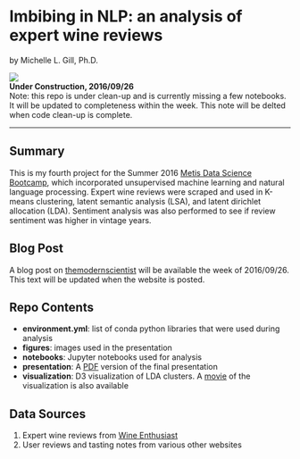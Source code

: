 # Imbibing in NLP: an analysis of expert wine reviews

by Michelle L. Gill, Ph.D.  

![](http://www.sharonkgilbert.com/wp-content/uploads/2015/12/Under-construction-1-150x150.png)  
**Under Construction, 2016/09/26**  
Note: this repo is under clean-up and is currently missing a few notebooks. It will be updated to completeness within the week. This note will be delted when code clean-up is complete.

---------------------------- 

## Summary

This is my fourth project for the Summer 2016 [Metis Data Science Bootcamp](http://thisismetis.com), which incorporated unsupervised machine learning and natural language processing. Expert wine reviews were scraped and used in K-means clustering, latent semantic analysis (LSA), and latent dirichlet allocation (LDA). Sentiment analysis was also performed to see if review sentiment was higher in vintage years.

## Blog Post

A blog post on [themodernscientist](http://themodernscientist.com) will be available the week of 2016/09/26. This text will be updated when the website is posted.

## Repo Contents

* **environment.yml**: list of conda python libraries that were used during analysis
* **figures**: images used in the presentation
* **notebooks**: Jupyter notebooks used for analysis
* **presentation**: A [PDF](https://github.com/mlgill/wine_nlp/blob/master/presentation/Imbibing_in_NLP_MLGill.pdf) version of the final presentation
* **visualization**: D3 visualization of LDA clusters. A [movie](https://github.com/mlgill/wine_nlp/blob/master/visualization/Gensim_LDA_analysis_MLGill.mp4) of the visualization is also available

## Data Sources

1. Expert wine reviews from [Wine Enthusiast](http://wineenthusiast.com)
2. User reviews and tasting notes from various other websites
